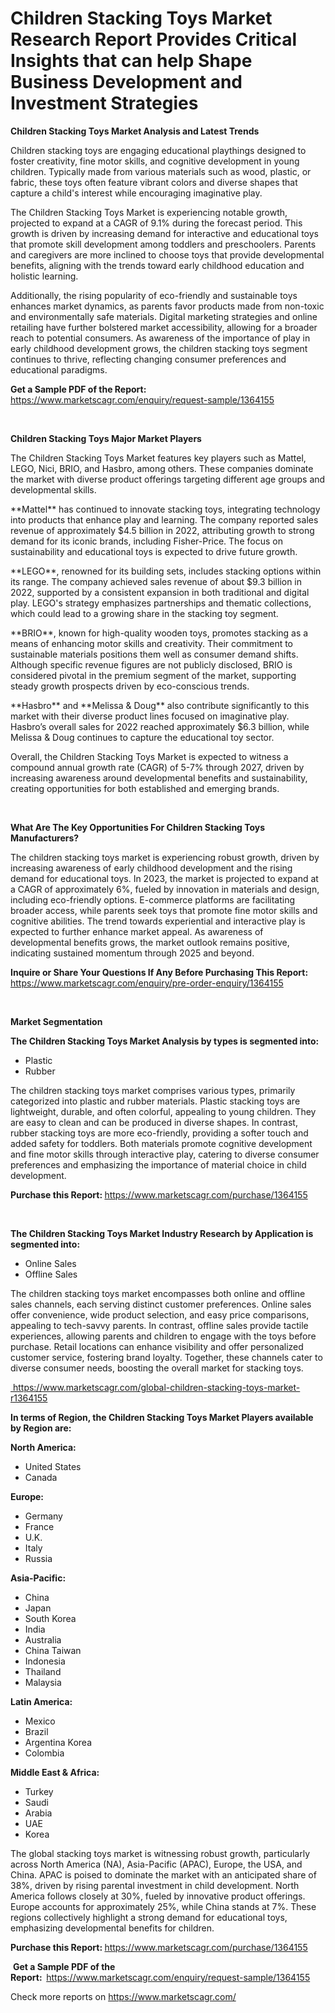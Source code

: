 <p><h1>Children Stacking Toys Market Research Report Provides Critical Insights that can help Shape Business Development and Investment Strategies</h1></p><p><strong>Children Stacking Toys Market Analysis and Latest Trends</strong></p>
<p><p>Children stacking toys are engaging educational playthings designed to foster creativity, fine motor skills, and cognitive development in young children. Typically made from various materials such as wood, plastic, or fabric, these toys often feature vibrant colors and diverse shapes that capture a child's interest while encouraging imaginative play. </p><p>The Children Stacking Toys Market is experiencing notable growth, projected to expand at a CAGR of 9.1% during the forecast period. This growth is driven by increasing demand for interactive and educational toys that promote skill development among toddlers and preschoolers. Parents and caregivers are more inclined to choose toys that provide developmental benefits, aligning with the trends toward early childhood education and holistic learning. </p><p>Additionally, the rising popularity of eco-friendly and sustainable toys enhances market dynamics, as parents favor products made from non-toxic and environmentally safe materials. Digital marketing strategies and online retailing have further bolstered market accessibility, allowing for a broader reach to potential consumers. As awareness of the importance of play in early childhood development grows, the children stacking toys segment continues to thrive, reflecting changing consumer preferences and educational paradigms.</p></p>
<p><strong>Get a Sample PDF of the Report:&nbsp;</strong> <a href="https://www.marketscagr.com/enquiry/request-sample/1364155?utm_campaign=1889&utm_medium=2&utm_source=Github&utm_content=ia&utm_term=10022025&utm_id=children-stacking-toys">https://www.marketscagr.com/enquiry/request-sample/1364155</a></p>
<p>&nbsp;</p>
<p><strong>Children Stacking Toys Major Market Players</strong></p>
<p><p>The Children Stacking Toys Market features key players such as Mattel, LEGO, Nici, BRIO, and Hasbro, among others. These companies dominate the market with diverse product offerings targeting different age groups and developmental skills. </p><p>**Mattel** has continued to innovate stacking toys, integrating technology into products that enhance play and learning. The company reported sales revenue of approximately $4.5 billion in 2022, attributing growth to strong demand for its iconic brands, including Fisher-Price. The focus on sustainability and educational toys is expected to drive future growth.</p><p>**LEGO**, renowned for its building sets, includes stacking options within its range. The company achieved sales revenue of about $9.3 billion in 2022, supported by a consistent expansion in both traditional and digital play. LEGO's strategy emphasizes partnerships and thematic collections, which could lead to a growing share in the stacking toy segment.</p><p>**BRIO**, known for high-quality wooden toys, promotes stacking as a means of enhancing motor skills and creativity. Their commitment to sustainable materials positions them well as consumer demand shifts. Although specific revenue figures are not publicly disclosed, BRIO is considered pivotal in the premium segment of the market, supporting steady growth prospects driven by eco-conscious trends.</p><p>**Hasbro** and **Melissa & Doug** also contribute significantly to this market with their diverse product lines focused on imaginative play. Hasbro’s overall sales for 2022 reached approximately $6.3 billion, while Melissa & Doug continues to capture the educational toy sector.</p><p>Overall, the Children Stacking Toys Market is expected to witness a compound annual growth rate (CAGR) of 5-7% through 2027, driven by increasing awareness around developmental benefits and sustainability, creating opportunities for both established and emerging brands.</p></p>
<p>&nbsp;</p>
<p><strong>What Are The Key Opportunities For Children Stacking Toys Manufacturers?</strong></p>
<p><p>The children stacking toys market is experiencing robust growth, driven by increasing awareness of early childhood development and the rising demand for educational toys. In 2023, the market is projected to expand at a CAGR of approximately 6%, fueled by innovation in materials and design, including eco-friendly options. E-commerce platforms are facilitating broader access, while parents seek toys that promote fine motor skills and cognitive abilities. The trend towards experiential and interactive play is expected to further enhance market appeal. As awareness of developmental benefits grows, the market outlook remains positive, indicating sustained momentum through 2025 and beyond.</p></p>
<p><strong>Inquire or Share Your Questions If Any Before Purchasing This Report:</strong> <a href="https://www.marketscagr.com/enquiry/pre-order-enquiry/1364155?utm_campaign=1889&utm_medium=2&utm_source=Github&utm_content=ia&utm_term=10022025&utm_id=children-stacking-toys">https://www.marketscagr.com/enquiry/pre-order-enquiry/1364155</a></p>
<p>&nbsp;</p>
<p><strong>Market Segmentation</strong></p>
<p><strong>The Children Stacking Toys Market Analysis by types is segmented into:</strong></p>
<p><ul><li>Plastic</li><li>Rubber</li></ul></p>
<p><p>The children stacking toys market comprises various types, primarily categorized into plastic and rubber materials. Plastic stacking toys are lightweight, durable, and often colorful, appealing to young children. They are easy to clean and can be produced in diverse shapes. In contrast, rubber stacking toys are more eco-friendly, providing a softer touch and added safety for toddlers. Both materials promote cognitive development and fine motor skills through interactive play, catering to diverse consumer preferences and emphasizing the importance of material choice in child development.</p></p>
<p><strong>Purchase this Report:&nbsp;</strong><a href="https://www.marketscagr.com/purchase/1364155?utm_campaign=1889&utm_medium=2&utm_source=Github&utm_content=ia&utm_term=10022025&utm_id=children-stacking-toys">https://www.marketscagr.com/purchase/1364155</a></p>
<p>&nbsp;</p>
<p><strong>The Children Stacking Toys Market Industry Research by Application is segmented into:</strong></p>
<p><ul><li>Online Sales</li><li>Offline Sales</li></ul></p>
<p><p>The children stacking toys market encompasses both online and offline sales channels, each serving distinct customer preferences. Online sales offer convenience, wide product selection, and easy price comparisons, appealing to tech-savvy parents. In contrast, offline sales provide tactile experiences, allowing parents and children to engage with the toys before purchase. Retail locations can enhance visibility and offer personalized customer service, fostering brand loyalty. Together, these channels cater to diverse consumer needs, boosting the overall market for stacking toys.</p></p>
<p><a href="https://www.marketscagr.com/global-children-stacking-toys-market-r1364155?utm_campaign=1889&utm_medium=2&utm_source=Github&utm_content=ia&utm_term=10022025&utm_id=children-stacking-toys">&nbsp;https://www.marketscagr.com/global-children-stacking-toys-market-r1364155</a></p>
<p><strong>In terms of Region, the Children Stacking Toys Market Players available by Region are:</strong></p>
<p>
    <p> <strong> North America: </strong>
        <ul>
            <li>United States</li>
            <li>Canada</li>
        </ul>
        </p> 
    <p> <strong> Europe: </strong>
        <ul>
            <li>Germany</li>
            <li>France</li>
            <li>U.K.</li>
            <li>Italy</li>
            <li>Russia</li>
        </ul>
        </p> 
    <p> <strong> Asia-Pacific: </strong>
        <ul>
            <li>China</li>
            <li>Japan</li>
            <li>South Korea</li>
            <li>India</li>
            <li>Australia</li>
            <li>China Taiwan</li>
            <li>Indonesia</li>
            <li>Thailand</li>
            <li>Malaysia</li>
        </ul>
        </p> 
    <p> <strong> Latin America: </strong>
        <ul>
            <li>Mexico</li>
            <li>Brazil</li>
            <li>Argentina Korea</li>
            <li>Colombia</li>
        </ul>
        </p> 
    <p> <strong> Middle East & Africa: </strong>
        <ul>
            <li>Turkey</li>
            <li>Saudi</li>
            <li>Arabia</li>
            <li>UAE</li>
            <li>Korea</li>
        </ul>
    </p>
    </p>
<p><p>The global stacking toys market is witnessing robust growth, particularly across North America (NA), Asia-Pacific (APAC), Europe, the USA, and China. APAC is poised to dominate the market with an anticipated share of 38%, driven by rising parental investment in child development. North America follows closely at 30%, fueled by innovative product offerings. Europe accounts for approximately 25%, while China stands at 7%. These regions collectively highlight a strong demand for educational toys, emphasizing developmental benefits for children.</p></p>
<p><strong>Purchase this Report: </strong><a href="https://www.marketscagr.com/purchase/1364155?utm_campaign=1889&utm_medium=2&utm_source=Github&utm_content=ia&utm_term=10022025&utm_id=children-stacking-toys">https://www.marketscagr.com/purchase/1364155</a></p>
<p>&nbsp;<strong>Get a Sample PDF of the Report:&nbsp;&nbsp;</strong><a href="https://www.marketscagr.com/enquiry/request-sample/1364155?utm_campaign=1889&utm_medium=2&utm_source=Github&utm_content=ia&utm_term=10022025&utm_id=children-stacking-toys">https://www.marketscagr.com/enquiry/request-sample/1364155</a></p>
<p><strong></strong></p>
<p>Check more reports on <a href="https://www.marketscagr.com/?utm_campaign=1889&utm_medium=2&utm_source=Github&utm_content=ia&utm_term=10022025&utm_id=children-stacking-toys">https://www.marketscagr.com/</a></p>